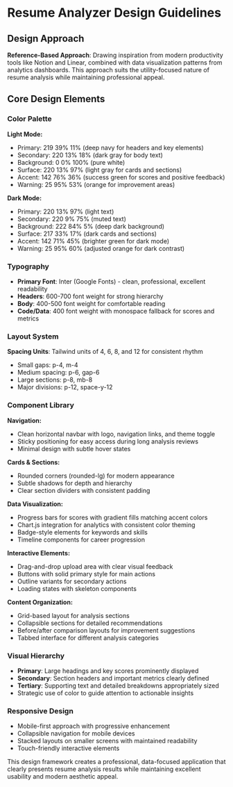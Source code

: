# Resume Analyzer Design Guidelines

## Design Approach
**Reference-Based Approach**: Drawing inspiration from modern productivity tools like Notion and Linear, combined with data visualization patterns from analytics dashboards. This approach suits the utility-focused nature of resume analysis while maintaining professional appeal.

## Core Design Elements

### Color Palette
**Light Mode:**
- Primary: 219 39% 11% (deep navy for headers and key elements)
- Secondary: 220 13% 18% (dark gray for body text)
- Background: 0 0% 100% (pure white)
- Surface: 220 13% 97% (light gray for cards and sections)
- Accent: 142 76% 36% (success green for scores and positive feedback)
- Warning: 25 95% 53% (orange for improvement areas)

**Dark Mode:**
- Primary: 220 13% 97% (light text)
- Secondary: 220 9% 75% (muted text)
- Background: 222 84% 5% (deep dark background)
- Surface: 217 33% 17% (dark cards and sections)
- Accent: 142 71% 45% (brighter green for dark mode)
- Warning: 25 95% 60% (adjusted orange for dark contrast)

### Typography
- **Primary Font**: Inter (Google Fonts) - clean, professional, excellent readability
- **Headers**: 600-700 font weight for strong hierarchy
- **Body**: 400-500 font weight for comfortable reading
- **Code/Data**: 400 font weight with monospace fallback for scores and metrics

### Layout System
**Spacing Units**: Tailwind units of 4, 6, 8, and 12 for consistent rhythm
- Small gaps: p-4, m-4
- Medium spacing: p-6, gap-6
- Large sections: p-8, mb-8
- Major divisions: p-12, space-y-12

### Component Library

**Navigation:**
- Clean horizontal navbar with logo, navigation links, and theme toggle
- Sticky positioning for easy access during long analysis reviews
- Minimal design with subtle hover states

**Cards & Sections:**
- Rounded corners (rounded-lg) for modern appearance
- Subtle shadows for depth and hierarchy
- Clear section dividers with consistent padding

**Data Visualization:**
- Progress bars for scores with gradient fills matching accent colors
- Chart.js integration for analytics with consistent color theming
- Badge-style elements for keywords and skills
- Timeline components for career progression

**Interactive Elements:**
- Drag-and-drop upload area with clear visual feedback
- Buttons with solid primary style for main actions
- Outline variants for secondary actions
- Loading states with skeleton components

**Content Organization:**
- Grid-based layout for analysis sections
- Collapsible sections for detailed recommendations
- Before/after comparison layouts for improvement suggestions
- Tabbed interface for different analysis categories

### Visual Hierarchy
- **Primary**: Large headings and key scores prominently displayed
- **Secondary**: Section headers and important metrics clearly defined
- **Tertiary**: Supporting text and detailed breakdowns appropriately sized
- Strategic use of color to guide attention to actionable insights

### Responsive Design
- Mobile-first approach with progressive enhancement
- Collapsible navigation for mobile devices
- Stacked layouts on smaller screens with maintained readability
- Touch-friendly interactive elements

This design framework creates a professional, data-focused application that clearly presents resume analysis results while maintaining excellent usability and modern aesthetic appeal.